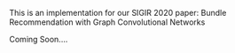 This is an implementation for our SIGIR 2020 paper: Bundle Recommendation with Graph Convolutional Networks

Coming Soon....
